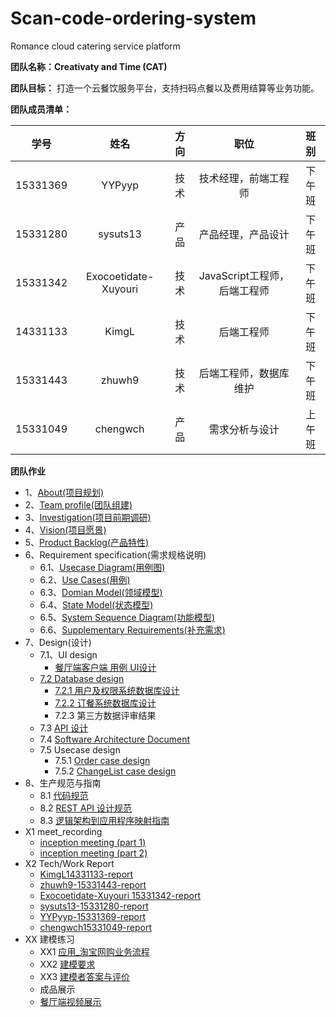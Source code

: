 # Scan-code-ordering-system
Romance cloud catering service platform

**团队名称：Creativaty and Time (CAT)**

**团队目标：** 打造一个云餐饮服务平台，支持扫码点餐以及费用结算等业务功能。

**团队成员清单：**

|    学号    |  姓名  |  方向   |         职位          |  班别  |
| :------: | :--: | :---: | :-----------------: | :--: |
| 15331369 | YYPyyp  |  技术   |     技术经理，前端工程师      | 下午班  |
| 15331280 | sysuts13  |  产品   |      产品经理，产品设计      | 下午班  |
| 15331342 | Exocoetidate-Xuyouri  |  技术   | JavaScript工程师，后端工程师 | 下午班  |
| 14331133 | KimgL |  技术   |        后端工程师        | 下午班  |
| 15331443 | zhuwh9  |  技术   |     后端工程师，数据库维护     | 下午班  |
| 15331049 | chengwch  | 产品 |        需求分析与设计        | 上午班  |

**团队作业**
* 1、[About(项目规划)](https://github.com/SAAD-CAT/Scan-code-ordering-system/blob/master/Documents/project%20planning.md)
* 2、[Team profile(团队组建)](https://github.com/SAAD-CAT/Scan-code-ordering-system/blob/master/Documents/task2_team_profile.md)
* 3、[Investigation(项目前期调研)](https://github.com/SAAD-CAT/Scan-code-ordering-system/blob/master/Documents/product-survey-report.md)
* 4、[Vision(项目愿景)](https://github.com/SAAD-CAT/Scan-code-ordering-system/blob/master/Documents/vision.md)
* 5、[Product Backlog(产品特性)](https://github.com/SAAD-CAT/Scan-code-ordering-system/blob/master/Documents/product_backlog.md)
* 6、Requirement specification(需求规格说明)
  * 6.1、[Usecase Diagram(用例图)](https://github.com/SAAD-CAT/Scan-code-ordering-system/blob/master/Documents/task6_usecase_diagram.md)
  * 6.2、[Use Cases(用例)](https://github.com/SAAD-CAT/Scan-code-ordering-system/blob/master/Documents/use_case.md)
  * 6.3、[Domian Model(领域模型)](https://github.com/SAAD-CAT/Scan-code-ordering-system/blob/master/Documents/task6_domian_model.md)
  * 6.4、[State Model(状态模型)](https://github.com/SAAD-CAT/Scan-code-ordering-system/blob/master/Documents/task6_state_model.md)
  * 6.5、[System Sequence Diagram(功能模型)](https://github.com/SAAD-CAT/Scan-code-ordering-system/blob/master/Documents/task6_System_sequence_diagrams.md)
  * 6.6、[Supplementary Requirements(补充需求)](https://github.com/SAAD-CAT/Scan-code-ordering-system/blob/master/Documents/supple-requirement.md)
* 7、Design(设计)
  * 7.1、UI design
    * [餐厅端客户端 用例 UI设计](https://github.com/SAAD-CAT/Scan-code-ordering-system/blob/master/Documents/UI_design.md)
  * [7.2 Database design](https://github.com/SAAD-CAT/Scan-code-ordering-system/blob/master/Documents/task7_database_design.md)
    * [7.2.1 用户及权限系统数据库设计](https://github.com/SAAD-CAT/Scan-code-ordering-system/blob/master/Documents/task7_database_design.md)
    * [7.2.2 订餐系统数据库设计](https://github.com/SAAD-CAT/Scan-code-ordering-system/blob/master/Documents/task7_database_design.md)
    * 7.2.3 第三方数据评审结果
  * 7.3 [API 设计](https://github.com/SAAD-CAT/Scan-code-ordering-system/blob/master/Documents/API%E8%AF%B4%E6%98%8E%E4%B9%A6.md)
  * 7.4 [Software Architecture Document](https://github.com/SAAD-CAT/Scan-code-ordering-system/blob/master/Documents/software_archit_doc.md)
  * 7.5 Usecase design
    * 7.5.1 [Order case design](https://github.com/SAAD-CAT/Scan-code-ordering-system/blob/master/Documents/order_ucase_design.md)
    * 7.5.2 [ChangeList case design](https://github.com/SAAD-CAT/Scan-code-ordering-system/blob/master/Documents/change_ucase_design.md)
* 8、生产规范与指南
  * 8.1 [代码规范](https://github.com/SAAD-CAT/Scan-code-ordering-system/blob/master/Documents/code_speci.md)
  * 8.2 [REST API 设计规范](https://github.com/SAAD-CAT/Scan-code-ordering-system/blob/master/Documents/rest-api-desn.md)
  * 8.3 [逻辑架构到应用程序映射指南](https://github.com/SAAD-CAT/Scan-code-ordering-system/blob/master/Documents/map_guide.md)
* X1 meet_recording
  * [inception meeting (part 1)](https://github.com/SAAD-CAT/Scan-code-ordering-system/blob/master/Documents/meeting-record.md)
  * [inception meeting (part 2)](https://github.com/SAAD-CAT/Scan-code-ordering-system/blob/master/Documents/meeting-record2.md)
* X2 Tech/Work Report
  * [KimgL14331133-report](https://github.com/SAAD-CAT/Scan-code-ordering-system/blob/master/report/liqiming14331133/14331133_final_report.md)
  * [zhuwh9-15331443-report](http://zhuwh9.xyz/final-report)
  * [Exocoetidate-Xuyouri 15331342-report](https://blog.csdn.net/qq_40127318/article/details/80870517)
  * [sysuts13-15331280-report](https://github.com/SAAD-CAT/Scan-code-ordering-system/blob/master/report/suhantian_15331280/FinalReport.md)
  * [YYPyyp-15331369-report](https://github.com/SAAD-CAT/Scan-code-ordering-system/blob/master/report/yangyupei_15331369/report.md)
  * [chengwch15331049-report](https://github.com/SAAD-CAT/Scan-code-ordering-system/blob/master/report/chengwch_15331049/report.md)
* XX 建模练习
  * XX1 [应用_淘宝网购业务流程](https://github.com/SAAD-CAT/Scan-code-ordering-system/blob/master/Documents/lesson9_XX%E5%BB%BA%E6%A8%A1%E7%BB%83%E4%B9%A0/%E8%BD%AF%E4%BB%B6%E6%8F%8F%E8%BF%B0%E6%96%87%E6%A1%A3.pdf)
  * XX2 [建模要求](https://github.com/SAAD-CAT/Scan-code-ordering-system/tree/master/Documents/lesson9_XX%E5%BB%BA%E6%A8%A1%E7%BB%83%E4%B9%A0)
  * XX3 [建模者答案与评价](https://github.com/SAAD-CAT/Scan-code-ordering-system/blob/master/Documents/lesson9_XX建模练习/建模者答案与评价.md)
  * 成品展示
  + [餐厅端视频展示](https://pan.baidu.com/s/1CH8Ojz0B2JT51SWWu_cSTQ)
